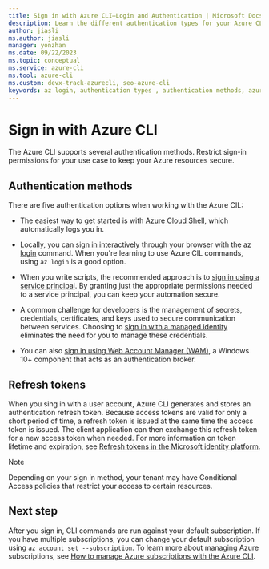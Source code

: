 ```yaml
---
title: Sign in with Azure CLI—Login and Authentication | Microsoft Docs
description: Learn the different authentication types for your Azure CLI login — sign in with Azure CLI automatically, locally, or interactively using the az login command.
author: jiasli
ms.author: jiasli
manager: yonzhan
ms.date: 09/22/2023
ms.topic: conceptual
ms.service: azure-cli
ms.tool: azure-cli
ms.custom: devx-track-azurecli, seo-azure-cli
keywords: az login, authentication types , authentication methods, azure, cli login, az login powershell, cli login, sign in 
---
```


# Sign in with Azure CLI

The Azure CLI supports several authentication methods. Restrict sign-in permissions for your use case to keep your Azure resources secure.

## Authentication methods

There are five authentication options when working with the Azure CIL:

- The easiest way to get started is with [Azure Cloud Shell](/azure/cloud-shell/overview), which automatically logs you in.

- Locally, you can [sign in interactively](authenticate-azure-cli-interactively.md) through your browser with the [az login](/cli/azure/reference-index#az-login) command. When you're learning to use Azure CIL commands, using `az login` is a good option.
- When you write scripts, the recommended approach is to [sign in using a service principal](authenticate-azure-cli-service-principal.md). By granting just the appropriate permissions needed to a service principal, you can keep your automation secure.
- A common challenge for developers is the management of secrets, credentials, certificates, and keys used to secure communication between services. Choosing to [sign in with a managed identity](authenticate-azure-cli-managed-identity.md) eliminates the need for you to manage these credentials.
- You can also [sign in using Web Account Manager (WAM)](authenticate-auzre-cli-web-account-manager.md), a Windows 10+ component that acts as an authentication broker.

## Refresh tokens

When you sing in with a user account, Azure CLI generates and stores an authentication refresh token. Because access tokens are valid for only a short period of time, a refresh token is issued at the same time the access token is issued. The client application can then exchange this refresh token for a new access token when needed.  For more information on token lifetime and expiration, see [Refresh tokens in the Microsoft identity platform](/active-directory/develop/refresh-tokens).

> [!NOTE]
> Depending on your sign in method, your tenant may have Conditional Access policies that restrict your access to certain resources.

## Next step

After you sign in, CLI commands are run against your default subscription. If you have multiple subscriptions, you can change your default subscription using `az account set --subscription`.  To learn more about managing Azure subscriptions, see [How to manage Azure subscriptions with the Azure CLI](manage-azure-subscriptions-azure-cli.md).
